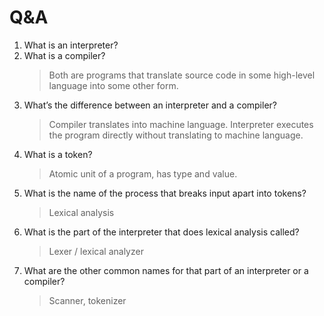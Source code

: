 # Q&A

1. What is an interpreter?
1. What is a compiler?
   > Both are programs that translate source code in some high-level language into some other form.
1. What’s the difference between an interpreter and a compiler?
   > Compiler translates into machine language. Interpreter executes the program directly without translating to machine
   language.
1. What is a token?
   > Atomic unit of a program, has type and value.
1. What is the name of the process that breaks input apart into tokens?
   > Lexical analysis
1. What is the part of the interpreter that does lexical analysis called?
   > Lexer / lexical analyzer
1. What are the other common names for that part of an interpreter or a compiler?
   > Scanner, tokenizer